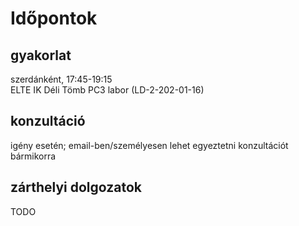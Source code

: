 # Időpontok

## gyakorlat

szerdánként, 17:45-19:15  
ELTE IK Déli Tömb PC3 labor (LD-2-202-01-16)

## konzultáció

igény esetén; email-ben/személyesen lehet egyeztetni konzultációt bármikorra

## zárthelyi dolgozatok

TODO


